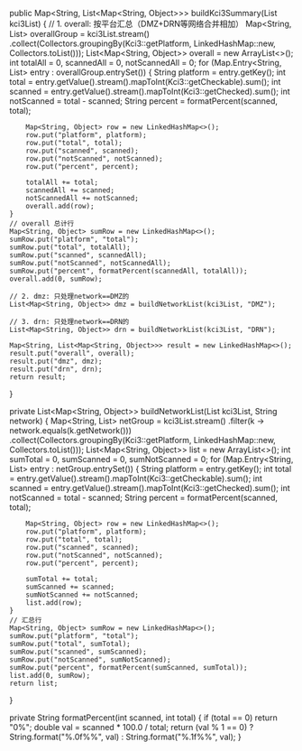 public Map<String, List<Map<String, Object>>> buildKci3Summary(List<Kci3> kci3List) {
    // 1. overall: 按平台汇总（DMZ+DRN等网络合并相加）
    Map<String, List<Kci3>> overallGroup = kci3List.stream()
            .collect(Collectors.groupingBy(Kci3::getPlatform, LinkedHashMap::new, Collectors.toList()));
    List<Map<String, Object>> overall = new ArrayList<>();
    int totalAll = 0, scannedAll = 0, notScannedAll = 0;
    for (Map.Entry<String, List<Kci3>> entry : overallGroup.entrySet()) {
        String platform = entry.getKey();
        int total = entry.getValue().stream().mapToInt(Kci3::getCheckable).sum();
        int scanned = entry.getValue().stream().mapToInt(Kci3::getChecked).sum();
        int notScanned = total - scanned;
        String percent = formatPercent(scanned, total);

        Map<String, Object> row = new LinkedHashMap<>();
        row.put("platform", platform);
        row.put("total", total);
        row.put("scanned", scanned);
        row.put("notScanned", notScanned);
        row.put("percent", percent);

        totalAll += total;
        scannedAll += scanned;
        notScannedAll += notScanned;
        overall.add(row);
    }
    // overall 总计行
    Map<String, Object> sumRow = new LinkedHashMap<>();
    sumRow.put("platform", "total");
    sumRow.put("total", totalAll);
    sumRow.put("scanned", scannedAll);
    sumRow.put("notScanned", notScannedAll);
    sumRow.put("percent", formatPercent(scannedAll, totalAll));
    overall.add(0, sumRow);

    // 2. dmz: 只处理network==DMZ的
    List<Map<String, Object>> dmz = buildNetworkList(kci3List, "DMZ");

    // 3. drn: 只处理network==DRN的
    List<Map<String, Object>> drn = buildNetworkList(kci3List, "DRN");

    Map<String, List<Map<String, Object>>> result = new LinkedHashMap<>();
    result.put("overall", overall);
    result.put("dmz", dmz);
    result.put("drn", drn);
    return result;
}

private List<Map<String, Object>> buildNetworkList(List<Kci3> kci3List, String network) {
    Map<String, List<Kci3>> netGroup = kci3List.stream()
            .filter(k -> network.equals(k.getNetwork()))
            .collect(Collectors.groupingBy(Kci3::getPlatform, LinkedHashMap::new, Collectors.toList()));
    List<Map<String, Object>> list = new ArrayList<>();
    int sumTotal = 0, sumScanned = 0, sumNotScanned = 0;
    for (Map.Entry<String, List<Kci3>> entry : netGroup.entrySet()) {
        String platform = entry.getKey();
        int total = entry.getValue().stream().mapToInt(Kci3::getCheckable).sum();
        int scanned = entry.getValue().stream().mapToInt(Kci3::getChecked).sum();
        int notScanned = total - scanned;
        String percent = formatPercent(scanned, total);

        Map<String, Object> row = new LinkedHashMap<>();
        row.put("platform", platform);
        row.put("total", total);
        row.put("scanned", scanned);
        row.put("notScanned", notScanned);
        row.put("percent", percent);

        sumTotal += total;
        sumScanned += scanned;
        sumNotScanned += notScanned;
        list.add(row);
    }
    // 汇总行
    Map<String, Object> sumRow = new LinkedHashMap<>();
    sumRow.put("platform", "total");
    sumRow.put("total", sumTotal);
    sumRow.put("scanned", sumScanned);
    sumRow.put("notScanned", sumNotScanned);
    sumRow.put("percent", formatPercent(sumScanned, sumTotal));
    list.add(0, sumRow);
    return list;
}

private String formatPercent(int scanned, int total) {
    if (total == 0) return "0%";
    double val = scanned * 100.0 / total;
    return (val % 1 == 0) ? String.format("%.0f%%", val) : String.format("%.1f%%", val);
}
